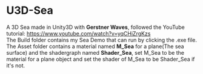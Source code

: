 # U3D-Sea
A 3D Sea made in Unity3D with **Gerstner Waves**, followed the YouTube tutorial: https://www.youtube.com/watch?v=yqCHiZrgKzs  
The Build folder contains my Sea Demo that can run by clicking the .exe file.  
The Asset folder contains a material named **M_Sea** for a plane(The sea surface) and the shadergraph named **Shader_Sea**, set M_Sea to be the material for a plane object and set the shader of M_Sea to be Shader_Sea if it's not.  

